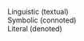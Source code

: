 <!--In this response, provide an example of a kind of image that would be read differently if it were seen in another medium (for example, posts by Instagram 'influencers', food photography, or click-bait news articles). What are the 'three messages' (as laid out by Barthes) this kind of image contains?-->






Linguistic (textual)  
Symbolic (connoted)  
Literal  (denoted)  

